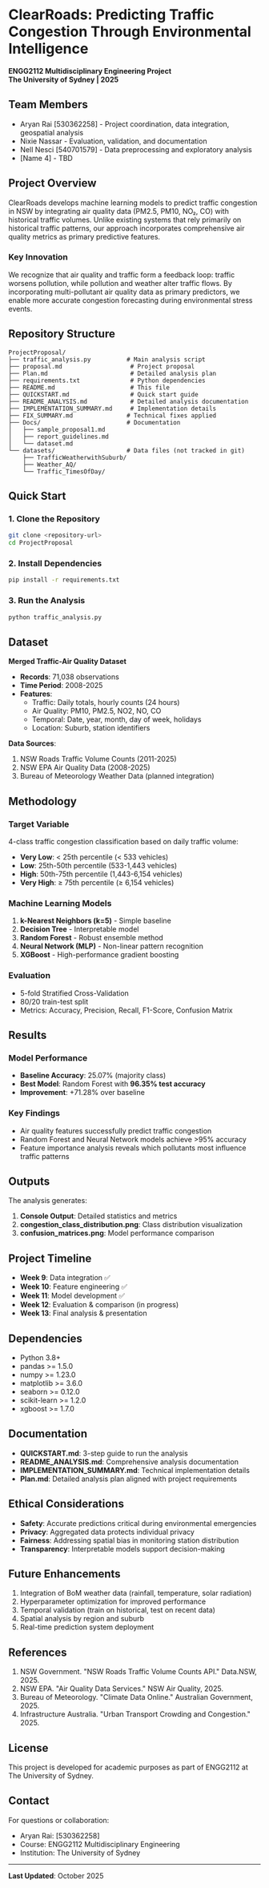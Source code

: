 # ClearRoads: Predicting Traffic Congestion Through Environmental Intelligence

**ENGG2112 Multidisciplinary Engineering Project**  
**The University of Sydney | 2025**

## Team Members
- Aryan Rai [530362258] - Project coordination, data integration, geospatial analysis
- Nixie Nassar - Evaluation, validation, and documentation
- Nell Nesci [540701579] - Data preprocessing and exploratory analysis
- [Name 4] - TBD

## Project Overview

ClearRoads develops machine learning models to predict traffic congestion in NSW by integrating air quality data (PM2.5, PM10, NO₂, CO) with historical traffic volumes. Unlike existing systems that rely primarily on historical traffic patterns, our approach incorporates comprehensive air quality metrics as primary predictive features.

### Key Innovation
We recognize that air quality and traffic form a feedback loop: traffic worsens pollution, while pollution and weather alter traffic flows. By incorporating multi-pollutant air quality data as primary predictors, we enable more accurate congestion forecasting during environmental stress events.

## Repository Structure

```
ProjectProposal/
├── traffic_analysis.py          # Main analysis script
├── proposal.md                   # Project proposal
├── Plan.md                       # Detailed analysis plan
├── requirements.txt              # Python dependencies
├── README.md                     # This file
├── QUICKSTART.md                 # Quick start guide
├── README_ANALYSIS.md            # Detailed analysis documentation
├── IMPLEMENTATION_SUMMARY.md     # Implementation details
├── FIX_SUMMARY.md               # Technical fixes applied
├── Docs/                        # Documentation
│   ├── sample_proposal1.md
│   ├── report_guidelines.md
│   └── dataset.md
└── datasets/                    # Data files (not tracked in git)
    ├── TrafficWeatherwithSuburb/
    ├── Weather_AQ/
    └── Traffic_TimesOfDay/
```

## Quick Start

### 1. Clone the Repository
```bash
git clone <repository-url>
cd ProjectProposal
```

### 2. Install Dependencies
```bash
pip install -r requirements.txt
```

### 3. Run the Analysis
```bash
python traffic_analysis.py
```

## Dataset

**Merged Traffic-Air Quality Dataset**
- **Records**: 71,038 observations
- **Time Period**: 2008-2025
- **Features**: 
  - Traffic: Daily totals, hourly counts (24 hours)
  - Air Quality: PM10, PM2.5, NO2, NO, CO
  - Temporal: Date, year, month, day of week, holidays
  - Location: Suburb, station identifiers

**Data Sources**:
1. NSW Roads Traffic Volume Counts (2011-2025)
2. NSW EPA Air Quality Data (2008-2025)
3. Bureau of Meteorology Weather Data (planned integration)

## Methodology

### Target Variable
4-class traffic congestion classification based on daily traffic volume:
- **Very Low**: < 25th percentile (< 533 vehicles)
- **Low**: 25th-50th percentile (533-1,443 vehicles)
- **High**: 50th-75th percentile (1,443-6,154 vehicles)
- **Very High**: ≥ 75th percentile (≥ 6,154 vehicles)

### Machine Learning Models
1. **k-Nearest Neighbors (k=5)** - Simple baseline
2. **Decision Tree** - Interpretable model
3. **Random Forest** - Robust ensemble method
4. **Neural Network (MLP)** - Non-linear pattern recognition
5. **XGBoost** - High-performance gradient boosting

### Evaluation
- 5-fold Stratified Cross-Validation
- 80/20 train-test split
- Metrics: Accuracy, Precision, Recall, F1-Score, Confusion Matrix

## Results

### Model Performance
- **Baseline Accuracy**: 25.07% (majority class)
- **Best Model**: Random Forest with **96.35% test accuracy**
- **Improvement**: +71.28% over baseline

### Key Findings
- Air quality features successfully predict traffic congestion
- Random Forest and Neural Network models achieve >95% accuracy
- Feature importance analysis reveals which pollutants most influence traffic patterns

## Outputs

The analysis generates:
1. **Console Output**: Detailed statistics and metrics
2. **congestion_class_distribution.png**: Class distribution visualization
3. **confusion_matrices.png**: Model performance comparison

## Project Timeline

- **Week 9**: Data integration ✅
- **Week 10**: Feature engineering ✅
- **Week 11**: Model development ✅
- **Week 12**: Evaluation & comparison (in progress)
- **Week 13**: Final analysis & presentation

## Dependencies

- Python 3.8+
- pandas >= 1.5.0
- numpy >= 1.23.0
- matplotlib >= 3.6.0
- seaborn >= 0.12.0
- scikit-learn >= 1.2.0
- xgboost >= 1.7.0

## Documentation

- **QUICKSTART.md**: 3-step guide to run the analysis
- **README_ANALYSIS.md**: Comprehensive analysis documentation
- **IMPLEMENTATION_SUMMARY.md**: Technical implementation details
- **Plan.md**: Detailed analysis plan aligned with project requirements

## Ethical Considerations

- **Safety**: Accurate predictions critical during environmental emergencies
- **Privacy**: Aggregated data protects individual privacy
- **Fairness**: Addressing spatial bias in monitoring station distribution
- **Transparency**: Interpretable models support decision-making

## Future Enhancements

1. Integration of BoM weather data (rainfall, temperature, solar radiation)
2. Hyperparameter optimization for improved performance
3. Temporal validation (train on historical, test on recent data)
4. Spatial analysis by region and suburb
5. Real-time prediction system deployment

## References

1. NSW Government. "NSW Roads Traffic Volume Counts API." Data.NSW, 2025.
2. NSW EPA. "Air Quality Data Services." NSW Air Quality, 2025.
3. Bureau of Meteorology. "Climate Data Online." Australian Government, 2025.
4. Infrastructure Australia. "Urban Transport Crowding and Congestion." 2025.

## License

This project is developed for academic purposes as part of ENGG2112 at The University of Sydney.

## Contact

For questions or collaboration:
- Aryan Rai: [530362258]
- Course: ENGG2112 Multidisciplinary Engineering
- Institution: The University of Sydney

---

**Last Updated**: October 2025
